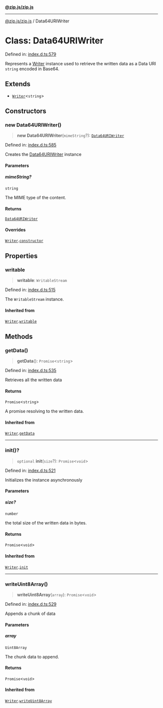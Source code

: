 [**@zip.js/zip.js**](../README.md)

***

[@zip.js/zip.js](../globals.md) / Data64URIWriter

# Class: Data64URIWriter

Defined in: [index.d.ts:579](https://github.com/gildas-lormeau/zip.js/blob/6e0fd98b749fcfd4608f898ad72964d533d72ffa/index.d.ts#L579)

Represents a [Writer](Writer.md) instance used to retrieve the written data as a Data URI `string` encoded in Base64.

## Extends

- [`Writer`](Writer.md)\<`string`\>

## Constructors

### new Data64URIWriter()

> **new Data64URIWriter**(`mimeString`?): [`Data64URIWriter`](Data64URIWriter.md)

Defined in: [index.d.ts:585](https://github.com/gildas-lormeau/zip.js/blob/6e0fd98b749fcfd4608f898ad72964d533d72ffa/index.d.ts#L585)

Creates the [Data64URIWriter](Data64URIWriter.md) instance

#### Parameters

##### mimeString?

`string`

The MIME type of the content.

#### Returns

[`Data64URIWriter`](Data64URIWriter.md)

#### Overrides

[`Writer`](Writer.md).[`constructor`](Writer.md#constructors)

## Properties

### writable

> **writable**: `WritableStream`

Defined in: [index.d.ts:515](https://github.com/gildas-lormeau/zip.js/blob/6e0fd98b749fcfd4608f898ad72964d533d72ffa/index.d.ts#L515)

The `WritableStream` instance.

#### Inherited from

[`Writer`](Writer.md).[`writable`](Writer.md#writable)

## Methods

### getData()

> **getData**(): `Promise`\<`string`\>

Defined in: [index.d.ts:535](https://github.com/gildas-lormeau/zip.js/blob/6e0fd98b749fcfd4608f898ad72964d533d72ffa/index.d.ts#L535)

Retrieves all the written data

#### Returns

`Promise`\<`string`\>

A promise resolving to the written data.

#### Inherited from

[`Writer`](Writer.md).[`getData`](Writer.md#getdata)

***

### init()?

> `optional` **init**(`size`?): `Promise`\<`void`\>

Defined in: [index.d.ts:521](https://github.com/gildas-lormeau/zip.js/blob/6e0fd98b749fcfd4608f898ad72964d533d72ffa/index.d.ts#L521)

Initializes the instance asynchronously

#### Parameters

##### size?

`number`

the total size of the written data in bytes.

#### Returns

`Promise`\<`void`\>

#### Inherited from

[`Writer`](Writer.md).[`init`](Writer.md#init)

***

### writeUint8Array()

> **writeUint8Array**(`array`): `Promise`\<`void`\>

Defined in: [index.d.ts:529](https://github.com/gildas-lormeau/zip.js/blob/6e0fd98b749fcfd4608f898ad72964d533d72ffa/index.d.ts#L529)

Appends a chunk of data

#### Parameters

##### array

`Uint8Array`

The chunk data to append.

#### Returns

`Promise`\<`void`\>

#### Inherited from

[`Writer`](Writer.md).[`writeUint8Array`](Writer.md#writeuint8array)
